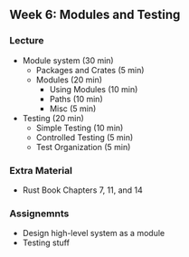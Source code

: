 ## Week 6: Modules and Testing

### Lecture
- Module system (30 min)
    - Packages and Crates (5 min)
    - Modules (20 min)
        - Using Modules (10 min)
        - Paths (10 min)
        - Misc (5 min)
- Testing (20 min)
    - Simple Testing (10 min)
    - Controlled Testing (5 min)
    - Test Organization (5 min)

### Extra Material
- Rust Book Chapters 7, 11, and 14

### Assignemnts
- Design high-level system as a module
- Testing stuff